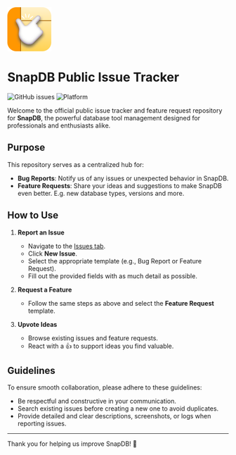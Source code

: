 <img src="/.github/SnapDB-sm.png" width=100 />

# SnapDB Public Issue Tracker
![GitHub issues](https://img.shields.io/github/issues/SnapDBApp/issues?label=total%20requests&color=%23FFD458)
![Platform](https://img.shields.io/badge/platform-macOS-blue?color=%23FFD458)


Welcome to the official public issue tracker and feature request repository for **SnapDB**, the powerful database tool management designed for professionals and enthusiasts alike.

## Purpose
This repository serves as a centralized hub for:
- **Bug Reports**: Notify us of any issues or unexpected behavior in SnapDB.
- **Feature Requests**: Share your ideas and suggestions to make SnapDB even better. E.g. new database types, versions and more.

## How to Use
1. **Report an Issue**
   - Navigate to the [Issues tab](https://github.com/SnapDBApp/issues/issues).
   - Click **New Issue**.
   - Select the appropriate template (e.g., Bug Report or Feature Request).
   - Fill out the provided fields with as much detail as possible.

2. **Request a Feature**
   - Follow the same steps as above and select the **Feature Request** template.

3. **Upvote Ideas**
   - Browse existing issues and feature requests.
   - React with a 👍 to support ideas you find valuable.

## Guidelines
To ensure smooth collaboration, please adhere to these guidelines:
- Be respectful and constructive in your communication.
- Search existing issues before creating a new one to avoid duplicates.
- Provide detailed and clear descriptions, screenshots, or logs when reporting issues.

---

Thank you for helping us improve SnapDB! 🚀
